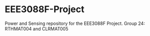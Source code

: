 # EEE3088F-Project
Power and Sensing repository for the EEE3088F Project. Group 24: RTHMAT004 and CLRMAT005
